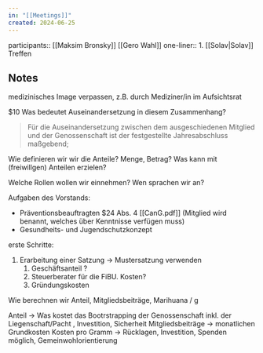 ```yaml
---
in: "[[Meetings]]"
created: 2024-06-25
---
```


participants:: [[Maksim Bronsky]] [[Gero Wahl]]
one-liner:: 1. [[Solav|Solav]] Treffen
 ##  Notes

medizinisches Image verpassen, z.B. durch Mediziner/in im Aufsichtsrat

$10 Was bedeutet Auseinandersetzung in diesem Zusammenhang?
> Für die Auseinandersetzung zwischen dem ausgeschiedenen Mitglied und der Genossenschaft ist der festgestellte Jahresabschluss maßgebend;


Wie definieren wir wir die Anteile? Menge, Betrag? 
Was kann mit (freiwillgen) Anteilen erzielen?

Welche Rollen wollen wir einnehmen? Wen sprachen wir an?

Aufgaben des Vorstands:
- Präventionsbeauftragten $24 Abs. 4 [[CanG.pdf]] (Mitglied wird benannt, welches über Kenntnisse verfügen muss)
- Gesundheits- und Jugendschutzkonzept

erste Schritte:
1. Erarbeitung einer Satzung -> Mustersatzung verwenden
	1. Geschäftsanteil ?
	2. Steuerberater für die FiBU. Kosten?
	3. Gründungskosten

Wie berechnen wir Anteil, Mitgliedsbeiträge, Marihuana / g

Anteil -> Was kostet das Bootrstrapping der Genossenschaft inkl. der Liegenschaft/Pacht , Investition, Sicherheit
Mitgliedsbeiträge -> monatlichen Grundkosten
Kosten pro Gramm -> Rücklagen, Investition, Spenden möglich, Gemeinwohlorientierung